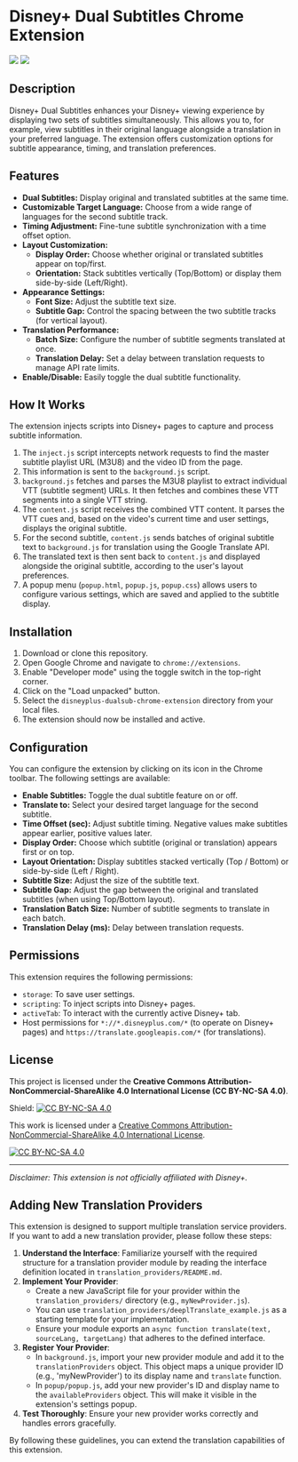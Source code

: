 # Disney+ Dual Subtitles Chrome Extension

![](https://img.shields.io/github/v/release/QuellaMC/DualSub.svg) ![](https://img.shields.io/github/last-commit/QuellaMC/DualSub.svg)

## Description

Disney+ Dual Subtitles enhances your Disney+ viewing experience by displaying two sets of subtitles simultaneously. This allows you to, for example, view subtitles in their original language alongside a translation in your preferred language. The extension offers customization options for subtitle appearance, timing, and translation preferences.

## Features

* **Dual Subtitles:** Display original and translated subtitles at the same time.
* **Customizable Target Language:** Choose from a wide range of languages for the second subtitle track.
* **Timing Adjustment:** Fine-tune subtitle synchronization with a time offset option.
* **Layout Customization:**
  * **Display Order:** Choose whether original or translated subtitles appear on top/first.
  * **Orientation:** Stack subtitles vertically (Top/Bottom) or display them side-by-side (Left/Right).
* **Appearance Settings:**
  * **Font Size:** Adjust the subtitle text size.
  * **Subtitle Gap:** Control the spacing between the two subtitle tracks (for vertical layout).
* **Translation Performance:**
  * **Batch Size:** Configure the number of subtitle segments translated at once.
  * **Translation Delay:** Set a delay between translation requests to manage API rate limits.
* **Enable/Disable:** Easily toggle the dual subtitle functionality.

## How It Works

The extension injects scripts into Disney+ pages to capture and process subtitle information.

1. The `inject.js` script intercepts network requests to find the master subtitle playlist URL (M3U8) and the video ID from the page.
2. This information is sent to the `background.js` script.
3. `background.js` fetches and parses the M3U8 playlist to extract individual VTT (subtitle segment) URLs. It then fetches and combines these VTT segments into a single VTT string.
4. The `content.js` script receives the combined VTT content. It parses the VTT cues and, based on the video's current time and user settings, displays the original subtitle.
5. For the second subtitle, `content.js` sends batches of original subtitle text to `background.js` for translation using the Google Translate API.
6. The translated text is then sent back to `content.js` and displayed alongside the original subtitle, according to the user's layout preferences.
7. A popup menu (`popup.html`, `popup.js`, `popup.css`) allows users to configure various settings, which are saved and applied to the subtitle display.

## Installation

1. Download or clone this repository.
2. Open Google Chrome and navigate to `chrome://extensions`.
3. Enable "Developer mode" using the toggle switch in the top-right corner.
4. Click on the "Load unpacked" button.
5. Select the `disneyplus-dualsub-chrome-extension` directory from your local files.
6. The extension should now be installed and active.

## Configuration

You can configure the extension by clicking on its icon in the Chrome toolbar. The following settings are available:

* **Enable Subtitles:** Toggle the dual subtitle feature on or off.
* **Translate to:** Select your desired target language for the second subtitle.
* **Time Offset (sec):** Adjust subtitle timing. Negative values make subtitles appear earlier, positive values later.
* **Display Order:** Choose which subtitle (original or translation) appears first or on top.
* **Layout Orientation:** Display subtitles stacked vertically (Top / Bottom) or side-by-side (Left / Right).
* **Subtitle Size:** Adjust the size of the subtitle text.
* **Subtitle Gap:** Adjust the gap between the original and translated subtitles (when using Top/Bottom layout).
* **Translation Batch Size:** Number of subtitle segments to translate in each batch.
* **Translation Delay (ms):** Delay between translation requests.

## Permissions

This extension requires the following permissions:

* `storage`: To save user settings.
* `scripting`: To inject scripts into Disney+ pages.
* `activeTab`: To interact with the currently active Disney+ tab.
* Host permissions for `*://*.disneyplus.com/*` (to operate on Disney+ pages) and `https://translate.googleapis.com/*` (for translations).

## License

This project is licensed under the **Creative Commons Attribution-NonCommercial-ShareAlike 4.0 International License (CC BY-NC-SA 4.0)**.

Shield: [![CC BY-NC-SA 4.0][cc-by-nc-sa-shield]][cc-by-nc-sa]

This work is licensed under a
[Creative Commons Attribution-NonCommercial-ShareAlike 4.0 International License][cc-by-nc-sa].

[![CC BY-NC-SA 4.0][cc-by-nc-sa-image]][cc-by-nc-sa]

[cc-by-nc-sa]: http://creativecommons.org/licenses/by-nc-sa/4.0/

[cc-by-nc-sa-image]: https://licensebuttons.net/l/by-nc-sa/4.0/88x31.png

[cc-by-nc-sa-shield]: https://img.shields.io/badge/License-CC%20BY--NC--SA%204.0-lightgrey.svg

---

*Disclaimer: This extension is not officially affiliated with Disney+.*

## Adding New Translation Providers

This extension is designed to support multiple translation service providers. If you want to add a new translation provider, please follow these steps:

1.  **Understand the Interface**: Familiarize yourself with the required structure for a translation provider module by reading the interface definition located in `translation_providers/README.md`.
2.  **Implement Your Provider**:
    *   Create a new JavaScript file for your provider within the `translation_providers/` directory (e.g., `myNewProvider.js`).
    *   You can use `translation_providers/deeplTranslate_example.js` as a starting template for your implementation.
    *   Ensure your module exports an `async function translate(text, sourceLang, targetLang)` that adheres to the defined interface.
3.  **Register Your Provider**:
    *   In `background.js`, import your new provider module and add it to the `translationProviders` object. This object maps a unique provider ID (e.g., 'myNewProvider') to its display name and `translate` function.
    *   In `popup/popup.js`, add your new provider's ID and display name to the `availableProviders` object. This will make it visible in the extension's settings popup.
4.  **Test Thoroughly**: Ensure your new provider works correctly and handles errors gracefully.

By following these guidelines, you can extend the translation capabilities of this extension.
